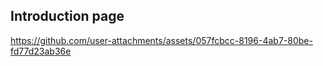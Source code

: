 ## Introduction page

https://github.com/user-attachments/assets/057fcbcc-8196-4ab7-80be-fd77d23ab36e
